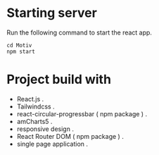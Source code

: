 # Starting server
Run the following command to start the react app.
```
cd Motiv
npm start
```
# Project build with 
- React.js .
- Tailwindcss .
- react-circular-progressbar ( npm package ) .
- amCharts5 . 
- responsive design .
- React Router DOM ( npm package ) .
- single page application .
